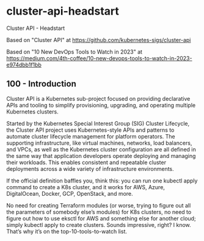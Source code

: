 # cluster-api-headstart
Cluster API - Headstart

Based on "Cluster API" at https://github.com/kubernetes-sigs/cluster-api

Based on "10 New DevOps Tools to Watch in 2023" at https://medium.com/4th-coffee/10-new-devops-tools-to-watch-in-2023-e974dbb1f1bb

## 100 - Introduction

Cluster API is a Kubernetes sub-project focused on providing declarative APIs and tooling to simplify provisioning, upgrading, and operating multiple Kubernetes clusters.

Started by the Kubernetes Special Interest Group (SIG) Cluster Lifecycle, the Cluster API project uses Kubernetes-style APIs and patterns to automate cluster lifecycle management for platform operators. The supporting infrastructure, like virtual machines, networks, load balancers, and VPCs, as well as the Kubernetes cluster configuration are all defined in the same way that application developers operate deploying and managing their workloads. This enables consistent and repeatable cluster deployments across a wide variety of infrastructure environments.

If the official definition baffles you, think this: you can run one kubectl apply command to create a K8s cluster, and it works for AWS, Azure, DigitalOcean, Docker, GCP, OpenStack, and more.

No need for creating Terraform modules (or worse, trying to figure out all the parameters of somebody else’s modules) for K8s clusters, no need to figure out how to use eksctl for AWS and something else for another cloud; simply kubectl apply to create clusters. Sounds impressive, right? I know. That’s why it’s on the top-10-tools-to-watch list.
